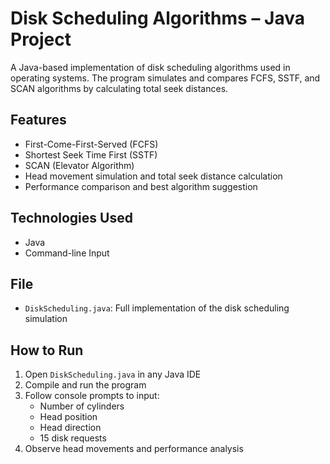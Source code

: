 # Disk Scheduling Algorithms – Java Project

A Java-based implementation of disk scheduling algorithms used in operating systems. The program simulates and compares FCFS, SSTF, and SCAN algorithms by calculating total seek distances.

## Features
- First-Come-First-Served (FCFS)
- Shortest Seek Time First (SSTF)
- SCAN (Elevator Algorithm)
- Head movement simulation and total seek distance calculation
- Performance comparison and best algorithm suggestion

## Technologies Used
- Java
- Command-line Input

## File
- `DiskScheduling.java`: Full implementation of the disk scheduling simulation

## How to Run
1. Open `DiskScheduling.java` in any Java IDE
2. Compile and run the program
3. Follow console prompts to input:
   - Number of cylinders
   - Head position
   - Head direction
   - 15 disk requests
4. Observe head movements and performance analysis
